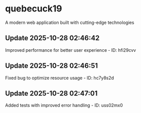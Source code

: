 # quebecuck19
A modern web application built with cutting-edge technologies

## Update 2025-10-28 02:46:42
Improved performance for better user experience - ID: hfi29cvv


## Update 2025-10-28 02:46:51
Fixed bug to optimize resource usage - ID: hc7y8s2d


## Update 2025-10-28 02:47:01
Added tests with improved error handling - ID: uss02mx0

